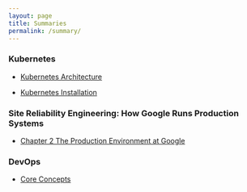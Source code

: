 ```yaml
---
layout: page
title: Summaries
permalink: /summary/
---
```

<h3>Kubernetes</h3>

* [Kubernetes Architecture]({{site.url}}/kubernetes/2023/05/22/kubernetes-architecture.html)

* [Kubernetes Installation]({{site.url}}/kubernetes/2023/06/21/kubernetes-setup.html)

<h3>Site Reliability Engineering: How Google Runs Production Systems</h3>

* [Chapter 2 The Production Environment at Google]({{site.url}}/sre/2023/05/22/sre-ch2.html)

<h3>DevOps</h3>

* [Core Concepts]({{site.url}}/devops/2023/05/22/devops-core.html)